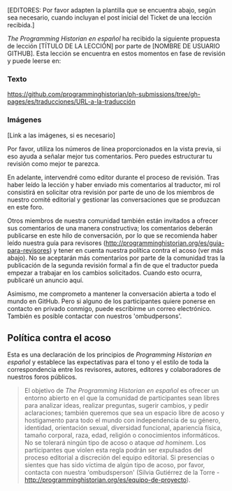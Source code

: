 [EDITORES: Por favor adapten la plantilla que se encuentra abajo, según sea necesario, cuando incluyan el post inicial del Ticket de una lección recibida.]

*The Programming Historian en español* ha recibido la siguiente propuesta de lección [TÍTULO DE LA LECCIÓN] por parte de [NOMBRE DE USUARIO GITHUB]. Esta lección se encuentra en estos momentos en fase de revisión y puede leerse en:

### Texto
https://github.com/programminghistorian/ph-submissions/tree/gh-pages/es/traducciones/URL-a-la-traducción

### Imágenes
[Link a las imágenes, si es necesario]

Por favor, utiliza los números de línea proporcionados en la vista previa, si eso ayuda a señalar mejor tus comentarios. Pero puedes estructurar tu revisión como mejor te parezca.

En adelante, intervendré como editor durante el proceso de revisión. Tras haber leído la lección y haber enviado mis comentarios al traductor, mi rol consistirá en solicitar otra revisión por parte de uno de los miembros de nuestro comité editorial y gestionar las conversaciones que se produzcan en este foro. 

Otros miembros de nuestra comunidad también están invitados a ofrecer sus comentarios de una manera constructiva; los comentarios deberán publicarse en este hilo de conversación, por lo que se recomienda haber leído nuestra guía para revisores (http://programminghistorian.org/es/guia-para-revisores) y tener en cuenta nuestra política contra el acoso (ver más abajo). No se aceptarán más comentarios por parte de la comunidad tras la publicación de la segunda revisión formal a fin de que el traductor pueda empezar a trabajar en los cambios solicitados. Cuando esto ocurra, publicaré un anuncio aquí.

Asimismo, me comprometo a mantener la conversación abierta a todo el mundo en GitHub. Pero si alguno de los participantes quiere ponerse en contacto en privado conmigo, puede escribirme un correo electrónico. También es posible contactar con nuestros 'ombudpersons'.

## Política contra el acoso

Esta es una declaración de los principios de *Programming Historian en español* y establece las expectativas para el tono y el estilo de toda la correspondencia entre los revisores, autores, editores y colaboradores de nuestros foros públicos.

> El objetivo de *The Programming Historian en español* es ofrecer un entorno abierto en el que la comunidad de participantes sean libres para analizar ideas, realizar preguntas, sugerir cambios, y pedir aclaraciones; también queremos que sea un espacio libre de acoso y hostigamento para todo el mundo con independencia de su género, identidad, orientación sexual, diversidad funcional, apariencia física, tamaño corporal, raza, edad, religión o conocimientos informáticos. No se tolerará ningún tipo de acoso o ataque *ad hominem*. Los participantes que violen esta regla podrán ser expulsados del proceso editorial a discreción del equipo editorial. Si presencias o sientes que has sido víctima de algún tipo de acoso, por favor, contacta con nuestra 'ombudsperson' (Silvia Gutiérrez de la Torre - http://programminghistorian.org/es/equipo-de-proyecto).
